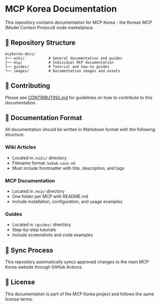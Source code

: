 # MCP Korea Documentation

This repository contains documentation for MCP Korea - the Korean MCP (Model Context Protocol) node marketplace.

## 📁 Repository Structure

```
mcpkorea-docs/
├── wiki/           # General documentation and guides
├── mcp/            # Individual MCP documentation
├── guides/         # Tutorial and how-to guides
└── images/         # Documentation images and assets
```

## 🤝 Contributing

Please see [CONTRIBUTING.md](./CONTRIBUTING.md) for guidelines on how to contribute to this documentation.

## 📝 Documentation Format

All documentation should be written in Markdown format with the following structure:

### Wiki Articles
- Located in `/wiki/` directory
- Filename format: `kebab-case.md`
- Must include frontmatter with title, description, and tags

### MCP Documentation
- Located in `/mcp/` directory
- One folder per MCP with README.md
- Include installation, configuration, and usage examples

### Guides
- Located in `/guides/` directory
- Step-by-step tutorials
- Include screenshots and code examples

## 🔄 Sync Process

This repository automatically syncs approved changes to the main MCP Korea website through GitHub Actions.

## 📜 License

This documentation is part of the MCP Korea project and follows the same license terms.